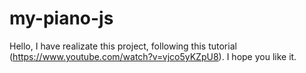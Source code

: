 # my-piano-js
Hello, I have realizate this project, following this tutorial (https://www.youtube.com/watch?v=vjco5yKZpU8). I hope you like it.